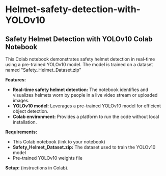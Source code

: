 # Helmet-safety-detection-with-YOLOv10

## Safety Helmet Detection with YOLOv10 Colab Notebook

This Colab notebook demonstrates safety helmet detection in real-time using a pre-trained YOLOv10 model. The model is  trained on a dataset named "Safety_Helmet_Dataset.zip"

**Features:**

-   **Real-time safety helmet detection:** The notebook identifies and visualizes helmets worn by people in a live video stream or uploaded images.
-   **YOLOv10 model:** Leverages a pre-trained YOLOv10 model for efficient object detection.
-   **Colab environment:** Provides a platform to run the code without local installation.

**Requirements:**

-   This Colab notebook (link to your notebook)
-   **Safety_Helmet_Dataset.zip:** The dataset used to train the YOLOv10 model 
-   Pre-trained YOLOv10 weights file  

**Setup:**
 (instructions in Colab).



